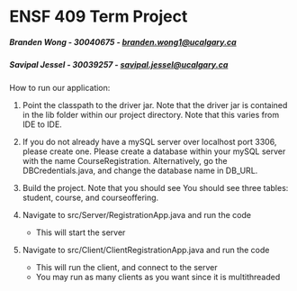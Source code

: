 # ENSF 409 Term Project 
##### Branden Wong - 30040675 - branden.wong1@ucalgary.ca
##### Savipal Jessel - 30039257 - savipal.jessel@ucalgary.ca
How to run our application:
1. Point the classpath to the driver jar. Note that the driver jar is contained 
in the lib folder within our project directory. Note that this varies from IDE to IDE.

2. If you do not already have a mySQL server over localhost port 3306, 
please create one. Please create a database within your mySQL server with the name
CourseRegistration. Alternatively, go the DBCredentials.java, and change the 
database name in DB_URL. 


4. Build the project. Note that you should see You should see three tables: student, course, and courseoffering.
3. Navigate to src/Server/RegistrationApp.java and run the code
    - This will start the server
4. Navigate to src/Client/ClientRegistrationApp.java and run the code
    - This will run the client, and connect to the server
    - You may run as many clients as you want since it is multithreaded
    



